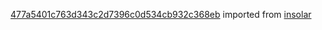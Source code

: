 [477a5401c763d343c2d7396c0d534cb932c368eb](https://github.com/insolar/insolar/commit/477a5401c763d343c2d7396c0d534cb932c368eb) imported from [insolar](https://github.com/insolar/insolar)
